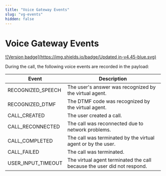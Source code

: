 ```yaml
---
title: "Voice Gateway Events"
slug: "vg-events"
hidden: false
---
```


# Voice Gateway Events

[![Version badge](https://img.shields.io/badge/Updated in-v4.45-blue.svg)](../../../release-notes/4.45.md)

During the call, the following voice events are recorded in the payload:

| Event              | Description                                                             |
|--------------------|-------------------------------------------------------------------------|
| RECOGNIZED_SPEECH  | The user's answer was recognized by the virtual agent.                  |
| RECOGNIZED_DTMF    | The DTMF code was recognized by the virtual agent.                      |
| CALL_CREATED       | The user created a call.                                                |
| CALL_RECONNECTED   | The call was reconnected due to network problems.                       |
| CALL_COMPLETED     | The call was terminated by the virtual agent or by the user.            |
| CALL_FAILED        | The call was terminated.                                                |
| USER_INPUT_TIMEOUT | The virtual agent terminated the call because the user did not respond. |
